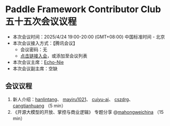 # Paddle Framework Contributor Club 五十五次会议议程

- 本次会议时间：2025/4/24 19:00-20:00 (GMT+08:00) 中国标准时间 - 北京
- 本次会议接入方式：【腾讯会议】
  - 会议密码：无
  - [点击链接入会](https://meeting.tencent.com/dm/wcgjYjdZRxi3)，或添加至会议列表
- 本次会议主席：[Echo-Nie](https://github.com/Echo-Nie)
- 本次会议副主席：空缺

## 会议议程

1. 新人介绍：[hanlintang](https://github.com/hanlintang)、 [mayiru1021](https://github.com/mayiru1021)、 [cuiyu-ai](https://github.com/cuiyu-ai)、 [cszdrg](https://github.com/cszdrg)、 [cangtianhuang](https://github.com/cangtianhuang) （5 min）
2. 《开源大模型的开放、掌控与商业逻辑》 专题分享 @[mahongweichina](https://github.com/mahongweichina) （15 min）

